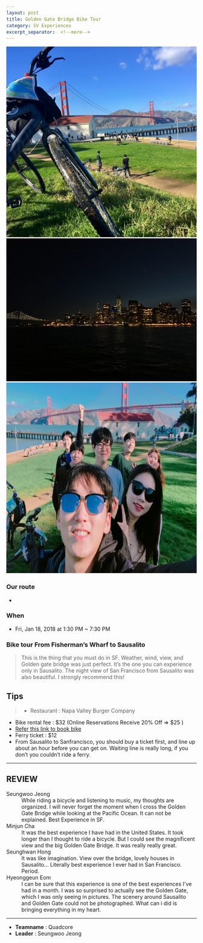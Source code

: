 ```yaml
---
layout: post
title: Golden Gate Bridge Bike Tour
category: SV Experiences
excerpt_separator:  <!--more-->
---
```


![Alt text](/assets/img/golden.jpg)
![Alt text](/assets/img/golden2.JPG)
![Alt text](/assets/img/golden3.JPG)

### Our route
- 

### When
- Fri, Jan 18, 2018 at 1:30 PM ~ 7:30 PM

### Bike tour From Fisherman’s Wharf to Sausalito 
 > This is the thing that you must do in SF. Weather, wind, view, and Golden gate bridge was just perfect. It’s the one you can experience only in Sausalito. The night view of San Francisco from Sausalito was also beautiful. I strongly recommend this!

## Tips
> * Restaurant : Napa Valley Burger Company
* Bike rental fee : $32 (Online Reservations Receive 20% Off => $25 )
* [Refer this link to book bike](https://baycitybike.com/)
* Ferry ticket : $12 
* From Sausalito to Sanfrancisco, you should buy a ticket first, and line up about an hour before you can get on. Waiting line is really long, if you don’t you couldn’t ride a ferry.


* * *

## REVIEW
<dl>
    <dt>Seungwoo Jeong</dt>
        <dd>While riding a bicycle and listening to music, my thoughts are organized. I will never forget the moment when I cross the Golden Gate Bridge while looking at the Pacific Ocean. It can not be explained. Best Experience in SF.
    </dd>
    <dt>Minjun Cha</dt>
        <dd>It was the best experience I have had in the United States. It took longer than I thought to ride a bicycle. But I could see the magnificent view and the big Golden Gate Bridge. It was really really great.
        </dd>
    <dt>Seunghwan Hong</dt>
        <dd>It was like imagination. View over the bridge, lovely houses in Sausalito… Literally best experience I ever had in San Francisco. Period.
        </dd>
    <dt>Hyeonggeun Eom</dt>
        <dd>I can be sure that this experience is one of the best experiences I've had in a month. I was so surprised to actually see the Golden Gate, which I was only seeing in pictures. The scenery around Sausalito and Golden Gate could not be photographed. What can i did is bringing everything in my heart.
        </dd>
</dl>


* * *

- **Teamname** : Quadcore 
- **Leader** : Seungwoo Jeong




